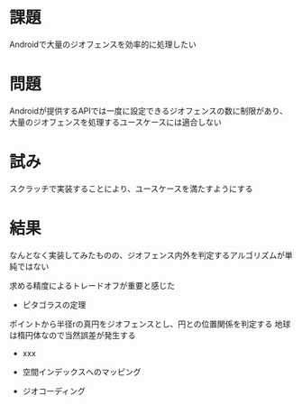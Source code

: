 # 課題
Androidで大量のジオフェンスを効率的に処理したい

# 問題
Androidが提供するAPIでは一度に設定できるジオフェンスの数に制限があり、
大量のジオフェンスを処理するユースケースには適合しない

# 試み
スクラッチで実装することにより、ユースケースを満たすようにする

# 結果
なんとなく実装してみたものの、ジオフェンス内外を判定するアルゴリズムが単純ではない

求める精度によるトレードオフが重要と感じた

- ピタゴラスの定理

ポイントから半径rの真円をジオフェンスとし、円との位置関係を判定する
地球は楕円体なので当然誤差が発生する

- xxx

- 空間インデックスへのマッピング

- ジオコーディング